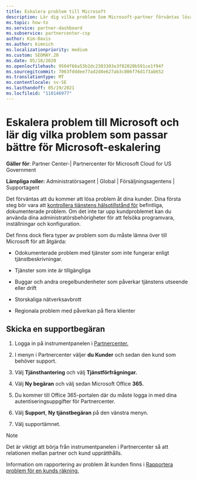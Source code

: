 ```yaml
---
title: Eskalera problem till Microsoft
description: Lär dig vilka problem Som Microsoft-partner förväntas lösa sig själva för sina kunder och vilka problem de kan behöva eskalera till Microsoft.
ms.topic: how-to
ms.service: partner-dashboard
ms.subservice: partnercenter-csp
author: Kim-Davis
ms.author: kimnich
ms.localizationpriority: medium
ms.custom: SEOMAY.20
ms.date: 05/18/2020
ms.openlocfilehash: 9504f66a53b2dc2303303e3f82020b591ce1f94f
ms.sourcegitcommit: 7063fdddee77ad2d8e627ab3c806f76d173ab652
ms.translationtype: MT
ms.contentlocale: sv-SE
ms.lasthandoff: 05/19/2021
ms.locfileid: "110146977"
---
```

# <a name="escalate-problems-to-microsoft-and-learn-which-issues-are-more-suited-to-microsoft-escalation"></a>Eskalera problem till Microsoft och lär dig vilka problem som passar bättre för Microsoft-eskalering  

**Gäller för**: Partner Center-| Partnercenter för Microsoft Cloud for US Government

**Lämpliga roller:** Administratörsagent | Global | Försäljningsagentens | Supportagent

Det förväntas att du kommer att lösa problem åt dina kunder. Dina första steg bör vara att [kontrollera tjänstens hälsotillstånd för](check-service-health.md) befintliga, dokumenterade problem. Om det inte tar upp kundproblemet kan du använda dina administratörsbehörigheter för att felsöka programvara, inställningar och konfiguration.

Det finns dock flera typer av problem som du måste lämna över till Microsoft för att åtgärda:

- Odokumenterade problem med tjänster som inte fungerar enligt tjänstbeskrivningar.

- Tjänster som inte är tillgängliga

- Buggar och andra oregelbundenheter som påverkar tjänstens utseende eller drift

- Storskaliga nätverksavbrott

- Regionala problem med påverkan på flera klienter

## <a name="submit-a-support-request"></a>Skicka en supportbegäran

1. Logga in på instrumentpanelen i [Partnercenter.](https://partner.microsoft.com/dashboard)

2. I menyn i Partnercenter väljer **du Kunder** och sedan den kund som behöver support.

3. Välj **Tjänsthantering** och välj **Tjänstförfrågningar.**

4. Välj **Ny begäran** och välj sedan Microsoft Office **365.**

5. Du kommer till Office 365-portalen där du måste logga in med dina autentiseringsuppgifter för Partnercenter.

6. Välj **Support**, **Ny tjänstbegäran** på den vänstra menyn.

7. Välj supportämnet.

>[!NOTE]
>Det är viktigt att börja från instrumentpanelen i Partnercenter så att relationen mellan partner och kund upprätthålls. 

Information om rapportering av problem åt kunden finns i [Rapportera problem för en kunds räkning.](report-problems-on-behalf-of-a-customer.md)

